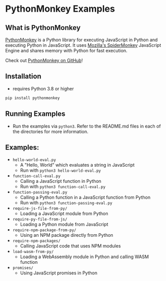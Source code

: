 # PythonMonkey Examples

## What is PythonMonkey
[PythonMonkey](https://pythonmonkey.io/) is a Python library for executing JavaScript in Python
and executing Python in JavaScript. It uses [Mozilla's SpiderMonkey](https://firefox-source-docs.mozilla.org/js/index.html)
JavaScript Engine and shares memory with Python for fast execution.

Check out [PythonMonkey on GitHub](https://github.com/Distributive-Network/PythonMonkey#pythonmonkey)!

## Installation
- requires Python 3.8 or higher
```bash
pip install pythonmonkey
```

## Running Examples
- Run the examples via `python3`. Refer to the README.md files in each of the directories for more information.

## Examples:
- `hello-world-eval.py`
  - A "Hello, World" which evaluates a string in JavaScript
  - Run with `python3 hello-world-eval.py`
- `function-call-eval.py`
  - Calling a JavaScript function in Python
  - Run with `python3 function-call-eval.py`
- `function-passing-eval.py`
  - Calling a Python function in a JavaScript function from Python
  - Run with `python3 function-passing-eval.py`
- `require-js-file-from-py/`
  - Loading a JavaScript module from Python
- `require-py-file-from-js/`
  - Loading a Python module from JavaScript
- `require-npm-package-from-py/`
  - Using an NPM package directly from Python
- `require-npm-packages/`
  - Calling JavaScript code that uses NPM modules
- `load-wasm-from-py/`
  - Loading a WebAssembly module in Python and calling WASM function
- `promises/`
  - Using JavaScript promises in Python

